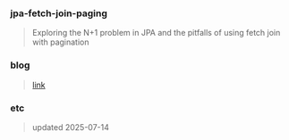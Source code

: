 ### jpa-fetch-join-paging
> Exploring the N+1 problem in JPA and the pitfalls of using fetch join with pagination

### blog
> [link](https://2eungwoo.tistory.com/entry/JPA-Fetch-Join%EC%9D%84-%ED%8E%98%EC%9D%B4%EC%A7%95%EA%B3%BC-%EA%B0%99%EC%9D%B4-%ED%95%98%EA%B3%A0-%EC%9E%88%EB%8B%A4%EB%A9%B4)
> 

### etc
> updated 2025-07-14

